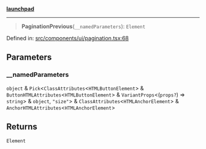 [**launchpad**](index.md)

***

> **PaginationPrevious**(`__namedParameters`): `Element`

Defined in: [src/components/ui/pagination.tsx:68](https://github.com/victorbratov/launchpad/blob/2fb5c03d3b8a4ead86d4ea12df9db7edc90ac88e/src/components/ui/pagination.tsx#L68)

## Parameters

### \_\_namedParameters

`object` & `Pick`\<`ClassAttributes`\<`HTMLButtonElement`\> & `ButtonHTMLAttributes`\<`HTMLButtonElement`\> & `VariantProps`\<(`props?`) => `string`\> & `object`, `"size"`\> & `ClassAttributes`\<`HTMLAnchorElement`\> & `AnchorHTMLAttributes`\<`HTMLAnchorElement`\>

## Returns

`Element`
